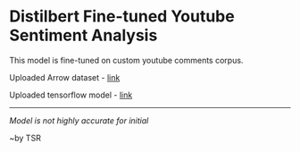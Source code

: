 # Distilbert Fine-tuned Youtube Sentiment Analysis
This model is fine-tuned on custom youtube comments corpus.

Uploaded Arrow dataset - [link](https://huggingface.co/datasets/im-tsr/comments-sentiments)

Uploaded tensorflow model - [link](https://huggingface.co/im-tsr/distilbert-finetuned-youtube_sentiment_analysis)

----

*Model is not highly accurate for initial*

~by TSR